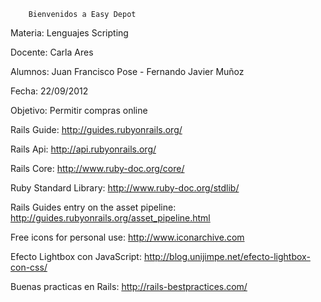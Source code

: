         Bienvenidos a Easy Depot

Materia:    Lenguajes Scripting

Docente:    Carla Ares

Alumnos:    Juan Francisco Pose - Fernando Javier Muñoz

Fecha:      22/09/2012

Objetivo:   Permitir compras online

Rails Guide: http://guides.rubyonrails.org/

Rails Api: http://api.rubyonrails.org/

Rails Core: http://www.ruby-doc.org/core/

Ruby Standard Library: http://www.ruby-doc.org/stdlib/

Rails Guides entry on the asset pipeline: http://guides.rubyonrails.org/asset_pipeline.html

Free icons for personal use: http://www.iconarchive.com

Efecto Lightbox con JavaScript: http://blog.unijimpe.net/efecto-lightbox-con-css/

Buenas practicas en Rails: http://rails-bestpractices.com/
